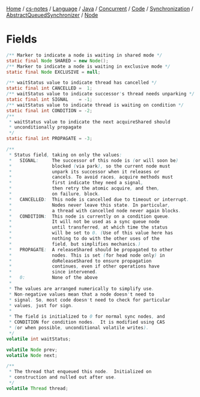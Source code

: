 [Home](https://mengxianbin.github.io) /
[cs-notes](https://mengxianbin.github.io/cs-notes/site) /
[Language](https://mengxianbin.github.io/cs-notes/site/Language) /
[Java](https://mengxianbin.github.io/cs-notes/site/Language/Java) /
[Concurrent](https://mengxianbin.github.io/cs-notes/site/Language/Java/Concurrent) /
[Code](https://mengxianbin.github.io/cs-notes/site/Language/Java/Concurrent/Code) /
[Synchronization](https://mengxianbin.github.io/cs-notes/site/Language/Java/Concurrent/Code/Synchronization) /
[AbstractQueuedSynchronizer](https://mengxianbin.github.io/cs-notes/site/Language/Java/Concurrent/Code/Synchronization/AbstractQueuedSynchronizer) /
[Node](https://mengxianbin.github.io/cs-notes/site/Language/Java/Concurrent/Code/Synchronization/AbstractQueuedSynchronizer/Node)

# Fields

```java
/** Marker to indicate a node is waiting in shared mode */
static final Node SHARED = new Node();
/** Marker to indicate a node is waiting in exclusive mode */
static final Node EXCLUSIVE = null;

/** waitStatus value to indicate thread has cancelled */
static final int CANCELLED =  1;
/** waitStatus value to indicate successor's thread needs unparking */
static final int SIGNAL    = -1;
/** waitStatus value to indicate thread is waiting on condition */
static final int CONDITION = -2;
/**
 * waitStatus value to indicate the next acquireShared should
 * unconditionally propagate
 */
static final int PROPAGATE = -3;

/**
 * Status field, taking on only the values:
 *   SIGNAL:     The successor of this node is (or will soon be)
 *               blocked (via park), so the current node must
 *               unpark its successor when it releases or
 *               cancels. To avoid races, acquire methods must
 *               first indicate they need a signal,
 *               then retry the atomic acquire, and then,
 *               on failure, block.
 *   CANCELLED:  This node is cancelled due to timeout or interrupt.
 *               Nodes never leave this state. In particular,
 *               a thread with cancelled node never again blocks.
 *   CONDITION:  This node is currently on a condition queue.
 *               It will not be used as a sync queue node
 *               until transferred, at which time the status
 *               will be set to 0. (Use of this value here has
 *               nothing to do with the other uses of the
 *               field, but simplifies mechanics.)
 *   PROPAGATE:  A releaseShared should be propagated to other
 *               nodes. This is set (for head node only) in
 *               doReleaseShared to ensure propagation
 *               continues, even if other operations have
 *               since intervened.
 *   0:          None of the above
 *
 * The values are arranged numerically to simplify use.
 * Non-negative values mean that a node doesn't need to
 * signal. So, most code doesn't need to check for particular
 * values, just for sign.
 *
 * The field is initialized to 0 for normal sync nodes, and
 * CONDITION for condition nodes.  It is modified using CAS
 * (or when possible, unconditional volatile writes).
 */
volatile int waitStatus;

volatile Node prev;
volatile Node next;

/**
 * The thread that enqueued this node.  Initialized on
 * construction and nulled out after use.
 */
volatile Thread thread;
```

